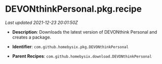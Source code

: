 # DEVONthinkPersonal.pkg.recipe

_Last updated 2021-12-23 20:01:50Z_

- **Description**: Downloads the latest version of DEVONthink Personal and creates a package.

- **Identifier**: `com.github.homebysix.pkg.DEVONthinkPersonal`

- **Parent Recipes**: `com.github.homebysix.download.DEVONthinkPersonal`
